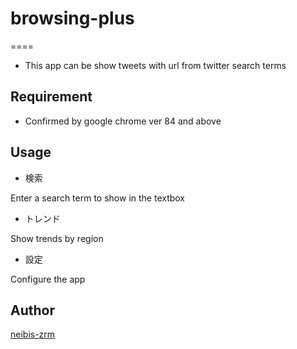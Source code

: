 # browsing-plus
====

- This app can be show tweets with url from twitter search terms

## Requirement
- Confirmed by google chrome ver 84 and above

## Usage
- 検索

Enter a search term to show in the textbox

- トレンド

Show trends by region

- 設定

Configure the app

## Author

[neibis-zrm](https://github.com/neibis-zrm)